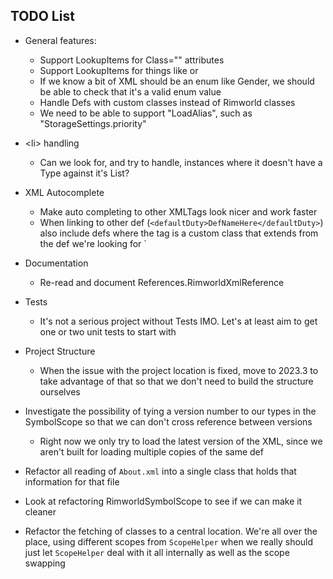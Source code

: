 ## TODO List

 * General features:
   * Support LookupItems for Class="" attributes
   * Support LookupItems for things like <thoughtWorker> or <compClass>
   * If we know a bit of XML should be an enum like Gender, we should be able to check that it's a valid enum value
   * Handle Defs with custom classes instead of Rimworld classes
   * We need to be able to support "LoadAlias", such as "StorageSettings.priority"

 * \<li> handling
   * Can we look for, and try to handle, instances where it doesn't have a Type against it's List?

 * XML Autocomplete
   * Make auto completing to other XMLTags look nicer and work faster
   * When linking to other def (`<defaultDuty>DefNameHere</defaultDuty>`) also include defs where the tag is a custom class
     that extends from the def we're looking for
`   
 * Documentation
   * Re-read and document References.RimworldXmlReference
   
 * Tests
   * It's not a serious project without Tests IMO. Let's at least aim to get one or two unit tests to start with

 * Project Structure
   * When the issue with the project location is fixed, move to 2023.3 to take advantage of that so that we don't need to build the structure ourselves

 * Investigate the possibility of tying a version number to our types in the SymbolScope so that we can don't cross reference between versions
    * Right now we only try to load the latest version of the XML, since we aren't built for loading multiple copies of the same def

 * Refactor all reading of `About.xml` into a single class that holds that information for that file
 * Look at refactoring RimworldSymbolScope to see if we can make it cleaner
 * Refactor the fetching of classes to a central location. We're all over the place, using different scopes from `ScopeHelper`
   when we really should just let `ScopeHelper` deal with it all internally as well as the scope swapping
